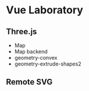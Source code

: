 # Vue Laboratory

## Three.js

- Map
- Map backend
- geometry-convex
- geometry-extrude-shapes2

## Remote SVG